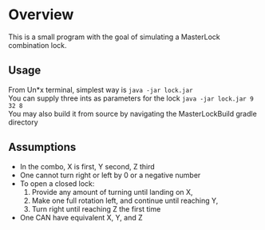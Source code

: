 # Overview  
This is a small program with the goal of simulating a MasterLock combination lock.  

## Usage  
From Un*x terminal, simplest way is `java -jar lock.jar`  
You can supply three ints as parameters for the lock `java -jar lock.jar 9 32 8`  
You may also build it from source by navigating the MasterLockBuild gradle directory

## Assumptions  
* In the combo, X is first, Y second, Z third  
* One cannot turn right or left by 0 or a negative number  
* To open a closed lock:  
     1. Provide any amount of turning until landing on X,  
     2. Make one full rotation left, and continue until reaching Y,  
     3. Turn right until reaching Z the first time  
* One CAN have equivalent X, Y, and Z  
